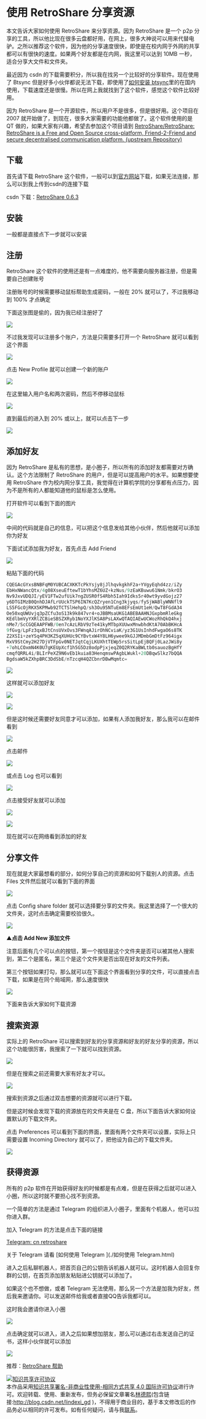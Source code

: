 # 使用 RetroShare 分享资源

本文告诉大家如何使用 RetroShare 来分享资源。因为 RetroShare 是一个 p2p 分享的工具，所以他比现在很多云盘都好用，在网上，很多大神说可以用来代替电驴。之所以推荐这个软件，因为他的分享速度很快，即使是在校内网于外网的共享都可以有很快的速度。如果两个好友都是在内网，我这里可以达到 10MB 一秒，适合分享大文件和文件夹。

<!-- 标签：软件，资源分享，p2p -->
<!-- csdn -->
<!--more-->
<div id="toc"></div>

最近因为 csdn 的下载需要积分，所以我在找另一个比较好的分享软件。现在使用了 Btsync 但是好多小伙伴都说无法下载，即使用了[如何安装 btsync](https://lindexi.github.io/lindexi/post/%E5%A6%82%E4%BD%95%E5%AE%89%E8%A3%85-btsync.html )里的在国内使用，下载速度还是很慢。所以在网上我就找到了这个软件，感觉这个软件比较好用。

因为 RetroShare 是一个开源软件，所以用户不是很多，但是很好用。这个项目在 2007 就开始做了，到现在，很多大家需要的功能他都做了。这个软件使用的是 QT 做的，如果大家有兴趣，希望去参加这个项目请到 [RetroShare/RetroShare: RetroShare is a Free and Open Source cross-platform, Friend-2-Friend and secure decentralised communication platform. (upstream Repository)](https://github.com/RetroShare/RetroShare )

## 下载 

首先请下载 RetroShare 这个软件，一般可以到[官方网站](http://retroshare.net/)下载，如果无法连接，那么可以到我上传到csdn的连接下载

csdn 下载：[RetroShare 0.6.3 ](http://download.csdn.net/download/lindexi_gd/10253932 )

## 安装

一般都是直接点下一步就可以安装

## 注册

RetroShare 这个软件的使用还是有一点难度的，他不需要向服务器注册，但是需要自己创建账号

注册账号的时候需要移动鼠标帮助生成密码，一般在 20% 就可以了，不过我移动到 100% 才点确定

下面这张图是偷的，因为我已经注册好了

![](http://7xqpl8.com1.z0.glb.clouddn.com/34fdad35-5dfe-a75b-2b4b-8c5e313038e2%2F201822112240.jpg)

不过我发现可以注册多个账户，方法是只需要多打开一个 RetroShare 就可以看到这个界面

![](http://7xqpl8.com1.z0.glb.clouddn.com/34fdad35-5dfe-a75b-2b4b-8c5e313038e2%2F2018221154320.jpg)

点击 New Profile 就可以创建一个新的账户

![](http://7xqpl8.com1.z0.glb.clouddn.com/34fdad35-5dfe-a75b-2b4b-8c5e313038e2%2F2018221154353.jpg)

在这里输入用户名和两次密码，然后不停移动鼠标

![](http://7xqpl8.com1.z0.glb.clouddn.com/34fdad35-5dfe-a75b-2b4b-8c5e313038e2%2F2018221154436.jpg)

直到最后的进入到 20% 或以上，就可以点击下一步

![](http://7xqpl8.com1.z0.glb.clouddn.com/34fdad35-5dfe-a75b-2b4b-8c5e313038e2%2F2018221154622.jpg)


## 添加好友

因为 RetroShare 是私有的思想，是小圈子，所以所有的添加好友都需要对方确认。这个方法限制了 RetroShare 的用户，但是可以提高用户的水平。如果想要使用 RetroShare 作为校内网分享工具，我觉得在计算机学院的分享都有点压力，因为不是所有的人都能知道他的鼠标是怎么使用。

打开软件可以看到下面的图片

![](http://7xqpl8.com1.z0.glb.clouddn.com/34fdad35-5dfe-a75b-2b4b-8c5e313038e2%2F2018221154622.jpg)

中间的代码就是自己的信息，可以把这个信息发给其他小伙伴，然后他就可以添加你为好友

下面试试添加我为好友，首先点击 Add Friend

![](http://7xqpl8.com1.z0.glb.clouddn.com/34fdad35-5dfe-a75b-2b4b-8c5e313038e2%2F2018221124959.jpg)

粘贴下面的代码

```csharp
CQEGAcGYxsBNBFqM0YUBCACXKKTcPkYsjy8jJlhqvkgkhF2a+YVgyEqhd4zz/iZy
EbHxNWancQtx/4g08XseuEftewT1bYhsMZ6UZ+kzNus/9zEaKBuwu61Nmk/bkrO3
Nv9JxvUDQJI/yEV1FTw2ufUik7ngZUSR0fS4Rbh5Iah9Idks5r40wt9yvdGojz27
y6DTGIMzB0QnhDJAfLrUUckTSP6IN7KcQZryen1Cng3kjyqs/fySjWABlyWNNfl9
LS5FGcOjRKX5KPMwb92TCTSlHehpQ/sh3Ou95NTuEm8EFsEmUt1eH/QwT8FGdA34
Oe50xqUWUvjq3pZCfu3oS13k9k847vr4+oJBBMsaUKG1ABEBAAHNJGxpbmRleGkg
KEdlbmVyYXRlZCBieSBSZXRyb1NoYXJlKSA8PsLAXwQTAQIAEwUCWozRhQkQ4hxj
nMe7/ScCGQEAAPFWB/0en7cAzLRbV9zTe41kyMTbpXUUwxMnwbhdKtA70AbBKHcA
9fGvg/LpFz3qxBJtCnsUVxOvs3FWnqAJirOhNCviaK/yz3G1UsInhdFwgaO6s8TK
Z2XSIi+zeYSq4PH3KZ5qXUHUc9CYBvtxW4Y8LH6ywee9kGJJMDmbGmDtFz964igx
MxV9StCmy2H27DjVTFpGv0NETJqtCqjLKUXhtTEWp5rsSitLpEjBQFj0LazJWi8y
+7ohLCOxmN4K0U7gKEUpXcf1h5G5Dz8odpPjxjeqZ0Q2RYKaBWLtb0sauozBgHfY
cmqfQRRL4i/BLIrPeXZ9N6vEb1kuia83HenqmswPAgbLWukl+20DBqwSlkz7bQQA
BgdsaW5kZXhpBRC3DdSbE/nTzcqH4QZCbnrDBwMqmtc=
```

![](http://7xqpl8.com1.z0.glb.clouddn.com/34fdad35-5dfe-a75b-2b4b-8c5e313038e2%2F2018221155128.jpg)

这样就可以添加好友

![](http://7xqpl8.com1.z0.glb.clouddn.com/34fdad35-5dfe-a75b-2b4b-8c5e313038e2%2F2018221155154.jpg)

![](http://7xqpl8.com1.z0.glb.clouddn.com/34fdad35-5dfe-a75b-2b4b-8c5e313038e2%2F2018221155225.jpg)

但是这时候还需要好友同意才可以添加，如果有人添加我好友，那么我可以在邮件看到

![](http://7xqpl8.com1.z0.glb.clouddn.com/34fdad35-5dfe-a75b-2b4b-8c5e313038e2%2F2018221155311.jpg)

点击邮件

![](http://7xqpl8.com1.z0.glb.clouddn.com/34fdad35-5dfe-a75b-2b4b-8c5e313038e2%2F2018221155352.jpg)

或点击 Log 也可以看到

![](http://7xqpl8.com1.z0.glb.clouddn.com/34fdad35-5dfe-a75b-2b4b-8c5e313038e2%2F2018221155451.jpg)

点击接受好友就可以添加

![](http://7xqpl8.com1.z0.glb.clouddn.com/34fdad35-5dfe-a75b-2b4b-8c5e313038e2%2F2018221155519.jpg)

![](http://7xqpl8.com1.z0.glb.clouddn.com/34fdad35-5dfe-a75b-2b4b-8c5e313038e2%2F2018221155530.jpg)

现在就可以在网络看到添加的好友

## 分享文件

现在就是大家最想看的部分，如何分享自己的资源和如何下载别人的资源。点击 Files 文件然后就可以看到下面的界面

![](http://7xqpl8.com1.z0.glb.clouddn.com/34fdad35-5dfe-a75b-2b4b-8c5e313038e2%2F2018221163546.jpg)

点击 Config share folder 就可以选择要分享的文件夹。我这里选择了一个很大的文件夹，这时点击确定需要校验很久。

![](http://7xqpl8.com1.z0.glb.clouddn.com/34fdad35-5dfe-a75b-2b4b-8c5e313038e2%2F201822116350.jpg)

▲**点击 Add New 添加文件**

注意后面有几个可以点的按钮，第一个按钮是这个文件夹是否可以被其他人搜索到，第二个是匿名，第三个是这个文件夹是否出现在好友的文件列表。

第三个按钮如果打勾，那么就可以在下面这个界面看到分享的文件，可以直接点击下载，如果是在同个局域网，那么速度很快

![](http://7xqpl8.com1.z0.glb.clouddn.com/34fdad35-5dfe-a75b-2b4b-8c5e313038e2%2F201822116310.jpg)

下面来告诉大家如何下载资源

## 搜索资源

实际上的 RetroShare 可以搜索到好友的分享资源和好友的好友分享的资源，所以这个功能很厉害，我搜索了一下就可以找到资源。

![](http://7xqpl8.com1.z0.glb.clouddn.com/34fdad35-5dfe-a75b-2b4b-8c5e313038e2%2F2018221151058.jpg)

但是在搜索之前还需要大家有好友才可以。

![](http://7xqpl8.com1.z0.glb.clouddn.com/34fdad35-5dfe-a75b-2b4b-8c5e313038e2%2F2018221161456.jpg)

搜索到资源之后通过双击想要的资源就可以进行下载。

但是这时候会发现下载的资源放在的文件夹是在 C 盘，所以下面告诉大家如何设置默认的下载文件夹。

点击 Preferences 可以看到下面的界面，里面有两个文件夹可以设置，实际上只需要设置 Incoming Directory 就可以了，把他设为自己的下载文件夹。

![](http://7xqpl8.com1.z0.glb.clouddn.com/34fdad35-5dfe-a75b-2b4b-8c5e313038e2%2F2018221151439.jpg)

## 获得资源

所有的 p2p 软件在开始获得好友的时候都是有点难，但是在获得之后就可以进入小圈，所以这时就不要担心找不到资源。

一个简单的方法是通过 Telegram 的组织进入小圈子，里面有个机器人，他可以拉你进入群。

加入 Telegram 的方法是点击下面的链接

[Telegram: cn retroshare](https://t.me/cnretroshare )

关于 Telegram 请看 [如何使用 Telegram ](./如何使用 Telegram.html)

进入之后私聊机器人，把首页自己的公钥告诉机器人就可以。这时机器人会回复你群的公钥，在首页添加朋友粘贴进公钥就可以添加了。

如果这个也不想做，或者 Telegram 无法使用，那么另一个方法是加我为好友，然后我来邀请你。可以发送邮件给我或者直接QQ告诉我都可以。

这时我会邀请你进入小圈

![](http://7xqpl8.com1.z0.glb.clouddn.com/34fdad35-5dfe-a75b-2b4b-8c5e313038e2%2F2018221162834.jpg)

点击确定就可以进入，进入之后如果想加朋友，那么可以通过右击发送自己的证书，这样小伙伴就可以添加

![](http://7xqpl8.com1.z0.glb.clouddn.com/34fdad35-5dfe-a75b-2b4b-8c5e313038e2%2F2018221162952.jpg)

推荐：[RetroShare 帮助](https://gongzisun.github.io/ )

<a rel="license" href="http://creativecommons.org/licenses/by-nc-sa/4.0/"><img alt="知识共享许可协议" style="border-width:0" src="https://licensebuttons.net/l/by-nc-sa/4.0/88x31.png" /></a><br />本作品采用<a rel="license" href="http://creativecommons.org/licenses/by-nc-sa/4.0/">知识共享署名-非商业性使用-相同方式共享 4.0 国际许可协议</a>进行许可。欢迎转载、使用、重新发布，但务必保留文章署名[林德熙](http://blog.csdn.net/lindexi_gd)(包含链接:http://blog.csdn.net/lindexi_gd )，不得用于商业目的，基于本文修改后的作品务必以相同的许可发布。如有任何疑问，请与我[联系](mailto:lindexi_gd@163.com)。  